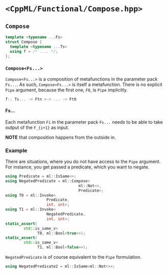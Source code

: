 # `<CppML/Functional/Compose.hpp>`

## `Compose`

```c++
template <typename ...Fs>
struct Compose {
  template <typename ...Ts>
  using f = /* .... */;
};
```
### `Compose<Fs...>`

`Compose<Fs...>` is a composition of metafunctions in the parameter pack `Fs...`. As such, `Compose<Fs...>` is itself a metafunction. There is no explicit `Pipe` argument, because the first one, `F0`, is `Pipe` implicitly.

```c++
f:: Ts... -> Ftn >-> ... -> Ft0
```

#### Fs...

Each metafunction `Fi` in the parameter pack `Fs...` needs to be able to take output of the `F_{i+1}` as input.

**NOTE** that composition happens from the outside in.

### Example

There are situations, where you do not have access to the `Pipe` argument. For instance, you get passed a predicate, which you want to negate.

```c++
using Predicate = ml::IsSame<>;
using NegatedPredicate = ml::Compose<
                                ml::Not<>,
                                Predicate>;
using T0 = ml::Invoke<
                  Predicate,
                  int, int>;
using T1 = ml::Invoke<
                  NegatedPredicate,
                  int, int>;
static_assert(
        std::is_same_v<
              T0, ml::Bool<true>>);
static_assert(
        std::is_same_v<
              T1, ml::Bool<false>>);
```

`NegatedPredicate` is of course equivalent to the `Pipe` formulation.

```c++
using NegatedPredicate2 = ml::IsSame<ml::Not<>>;
```
